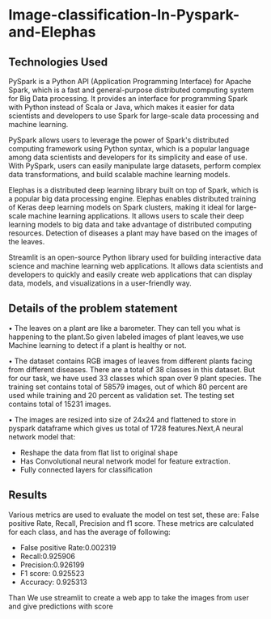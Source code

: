# Image-classification-In-Pyspark-and-Elephas

## Technologies Used

PySpark is a Python API (Application Programming Interface) for Apache Spark, which is a fast and general-purpose distributed computing system for Big Data processing. It provides an interface for programming Spark with Python instead of Scala or Java, which makes it easier for data scientists and developers to use Spark for large-scale data processing and machine learning.

PySpark allows users to leverage the power of Spark's distributed computing framework using Python syntax, which is a popular language among data scientists and developers for its simplicity and ease of use. With PySpark, users can easily manipulate large datasets, perform complex data transformations, and build scalable machine learning models.

Elephas is a distributed deep learning library built on top of Spark, which is a popular big data processing engine. Elephas enables distributed training of Keras deep learning models on Spark clusters, making it ideal for large-scale machine learning applications. It allows users to scale their deep learning models to big data and take advantage of distributed computing resources.
Detection of diseases a plant may have based on the images of the leaves.

Streamlit is an open-source Python library used for building interactive data science and machine learning web applications. It allows data scientists and developers to quickly and easily create web applications that can display data, models, and visualizations in a user-friendly way.

## Details of the problem statement

• The leaves on a plant are like a barometer. They can tell you what is happening to the plant.So given labeled images of plant leaves,we use Machine learning to detect if a plant is healthy or not.

• The dataset contains RGB images of leaves from different plants facing from different diseases. There are a total of 38 classes in this dataset. But for our task, we have used 33 classes which span over 9 plant species. The training set contains total of 58579 images, out of which 80 percent are used while training and 20 percent as validation set. The testing set contains total of 15231 images.

• The images are resized into size of 24x24 and flattened to store in pyspark dataframe which gives us total of 1728 features.Next,A neural network model that:

- Reshape the data from flat list to original shape
- Has Convolutional neural network model for feature extraction.
- Fully connected layers for classification
  

## Results


Various metrics are used to evaluate the model on test set, these are: False positive Rate, Recall, Precision and f1 score.
These metrics are calculated for each class, and has the average of following: 

- False positive Rate:0.002319 
- Recall:0.925906
- Precision:0.926199
- F1 score: 0.925523
- Accuracy: 0.925313

Than We use streamlit to create a web app to take the images from user and give predictions with score
